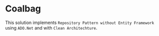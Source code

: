 # Coalbag

This solution implements `Repository Pattern without Entity Framework` using `ADO.Net` and with `Clean Architechture`.
